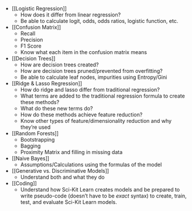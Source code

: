 * [[Logistic Regression]]
	* How does it differ from linear regression? 
	* Be able to calculate logit, odds, odds ratios, logistic function, etc. 
* [[Confusion Matrix]]
	* Recall
	* Precision
	* F1 Score
	* Know what each item in the confusion matrix means
* [[Decision Trees]]
	* How are decision trees created? 
	* How are decision trees pruned/prevented from overfitting?
	* Be able to calculate leaf nodes, impurities using Entropy/Gini
* [[Ridge & Lasso Regression]]
	* How do ridge and lasso differ from traditional regression?
	- What terms are added to the traditional regression formula to create these methods?
	- What do these new terms do?
	- How do these methods achieve feature reduction? 
	- Know other types of feature/dimensionality reduction and why they’re used
* [[Random Forests]]
	* Bootstrapping
	* Bagging
	* Proximity Matrix and filling in missing data
* [[Naive Bayes]]
	* Assumptions/Calculations using the formulas of the model
* [[Generative vs. Discriminative Models]]
	* Understand both and what they do
* [[Coding]]
	* Understand how Sci-Kit Learn creates models and be prepared to write pseudo-code (doesn’t have to be _exact_ syntax) to create, train, test, and evaluate Sci-Kit Learn models.

